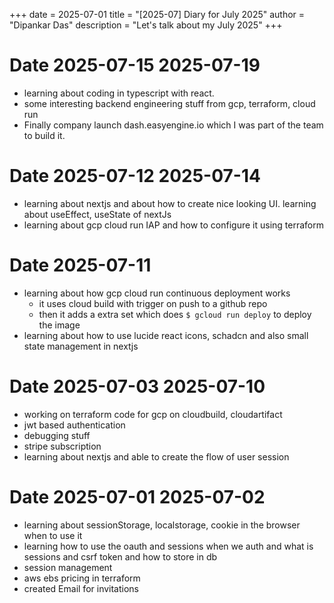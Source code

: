 +++
date = 2025-07-01
title = "[2025-07] Diary for July 2025"
author = "Dipankar Das"
description = "Let's talk about my July 2025"
+++

# Date 2025-07-15 2025-07-19
* learning about coding in typescript with react.
* some interesting backend engineering stuff from gcp, terraform, cloud run
* Finally company launch dash.easyengine.io which I was part of the team to build it.

# Date 2025-07-12 2025-07-14
* learning about nextjs and about how to create nice looking UI. learning about useEffect, useState of nextJs
* learning about gcp cloud run IAP and how to configure it using terraform

# Date 2025-07-11
* learning about how gcp cloud run continuous deployment works
  * it uses cloud build with trigger on push to a github repo
  * then it adds a extra set which does `$ gcloud run deploy` to deploy the image
* learning about how to use lucide react icons, schadcn and also small state management in nextjs

# Date 2025-07-03 2025-07-10
* working on terraform code for gcp on cloudbuild, cloudartifact
* jwt based authentication
* debugging stuff
* stripe subscription
* learning about nextjs and able to create the flow of user session

# Date 2025-07-01 2025-07-02
* learning about sessionStorage, localstorage, cookie in the browser when to use it
* learning how to use the oauth and sessions when we auth and what is sessions and csrf token and how to store in db
* session management
* aws ebs pricing in terraform
* created Email for invitations

